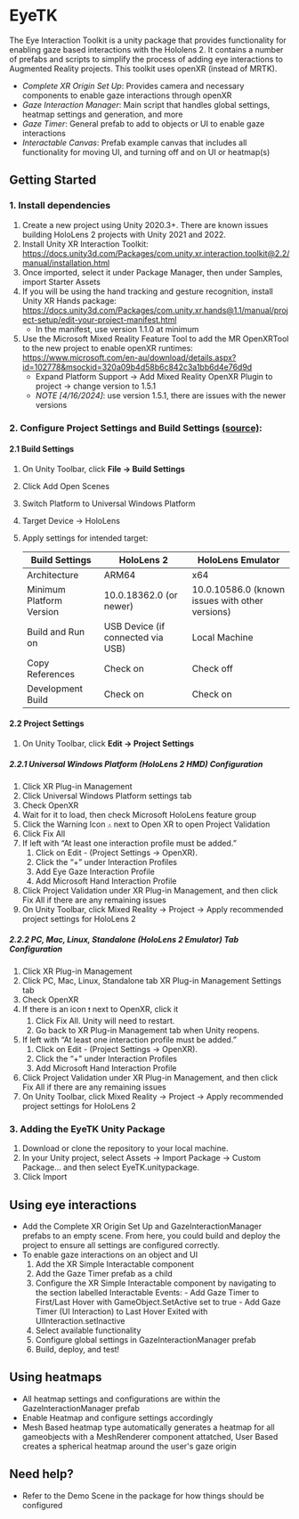 # EyeTK
The Eye Interaction Toolkit is a unity package that provides functionality for enabling gaze based interactions with the Hololens 2. It contains a number of prefabs and scripts to simplify the process of adding eye interactions to Augmented Reality projects. This toolkit uses openXR (instead of MRTK). 

- *Complete XR Origin Set Up*: Provides camera and necessary components to enable gaze interactions through openXR
- *Gaze Interaction Manager*: Main script that handles global settings, heatmap settings and generation, and more
- *Gaze Timer*: General prefab to add to objects or UI to enable gaze interactions
- *Interactable Canvas*: Prefab example canvas that includes all functionality for moving UI, and turning off and on UI or heatmap(s)

## Getting Started


### 1. Install dependencies
1. Create a new project using Unity 2020.3+. There are known issues building HoloLens 2 projects with Unity 2021 and 2022.
1. Install Unity XR Interaction Toolkit: https://docs.unity3d.com/Packages/com.unity.xr.interaction.toolkit@2.2/manual/installation.html
1. Once imported, select it under Package Manager, then under Samples, import Starter Assets
1. If you will be using the hand tracking and gesture recognition, install Unity XR Hands package: https://docs.unity3d.com/Packages/com.unity.xr.hands@1.1/manual/project-setup/edit-your-project-manifest.html
    - In the manifest, use version 1.1.0 at minimum
1. Use the Microsoft Mixed Reality Feature Tool to add the MR OpenXRTool to the new project to enable openXR runtimes: https://www.microsoft.com/en-au/download/details.aspx?id=102778&msockid=320a09b4d58b6c842c3a1bb6d4e76d9d
    - Expand Platform Support -> Add Mixed Reality OpenXR Plugin to project -> change version to 1.5.1
    - *NOTE [4/16/2024]*: use version 1.5.1, there are issues with the newer versions

### 2. Configure Project Settings and Build Settings [(source)](http://www.lancelarsen.com/xr-step-by-step-2023-hololens-2-setting-up-your-project-in-unity-2022-mrtk-2-8-3-visual-studio-2022/):

#### 2.1 Build Settings
1. On Unity Toolbar, click **File -> Build Settings**
1. Click Add Open Scenes
1. Switch Platform to Universal Windows Platform
1. Target Device -> HoloLens
1. Apply settings for intended target:

    | Build Settings           | HoloLens 2                        | HoloLens Emulator                               |
    |--------------------------|-----------------------------------|-------------------------------------------------|
    | Architecture             | ARM64                             | x64                                             |
    | Minimum Platform Version | 10.0.18362.0 (or newer)           | 10.0.10586.0 (known issues with other versions) |
    | Build and Run on         | USB Device (if connected via USB) | Local Machine                                   |
    | Copy References          | Check on                          | Check off                                       |
    | Development Build        | Check on                          | Check on                                        |

#### 2.2 Project Settings
1. On Unity Toolbar, click **Edit -> Project Settings**
##### 2.2.1 Universal Windows Platform (HoloLens 2 HMD) Configuration

1. Click XR Plug-in Management
1. Click Universal Windows Platform settings tab
1. Check OpenXR
1. Wait for it to load, then check Microsoft HoloLens feature group
1. Click the Warning Icon `⚠️` next to Open XR to open Project Validation
1. Click Fix All
1. If left with “At least one interaction profile must be added.” 
    1. Click on Edit - (Project Settings -> OpenXR).
    1. Click the “+” under Interaction Profiles
    1. Add Eye Gaze Interaction Profile
    1. Add Microsoft Hand Interaction Profile
1. Click Project Validation under XR Plug-in Management, and then click Fix All if there are any remaining issues
1. On Unity Toolbar, click Mixed Reality -> Project -> Apply recommended project settings for HoloLens 2

##### 2.2.2 PC, Mac, Linux, Standalone (HoloLens 2 Emulator) Tab Configuration
1. Click XR Plug-in Management
1. Click PC, Mac, Linux, Standalone tab XR Plug-in Management Settings tab
1. Check OpenXR
1. If there is an icon `❗` next to OpenXR, click it
    1. Click Fix All. Unity will need to restart. 
    1. Go back to XR Plug-in Management tab when Unity reopens.
1. If left with “At least one interaction profile must be added.” 
    1. Click on Edit - (Project Settings -> OpenXR).
    1. Click the “+” under Interaction Profiles
    1. Add Microsoft Hand Interaction Profile
1. Click Project Validation under XR Plug-in Management, and then click Fix All if there are any remaining issues
1. On Unity Toolbar, click Mixed Reality -> Project -> Apply recommended project settings for HoloLens 2


 ### 3. Adding the EyeTK Unity Package
 1. Download or clone the repository to your local machine. 
 1. In your Unity project, select Assets -> Import Package -> Custom Package... and then select EyeTK.unitypackage.
 1. Click Import

 ## Using eye interactions
 - Add the Complete XR Origin Set Up and GazeInteractionManager prefabs to an empty scene. From here, you could build and deploy the project to ensure all settings are configured correctly.
 - To enable gaze interactions on an object and UI
    1. Add the XR Simple Interactable component
    2. Add the Gaze Timer prefab as a child
    3. Configure the XR Simple Interactable component by navigating to the section labelled Interactable Events:
           - Add Gaze Timer to First/Last Hover with GameObject.SetActive set to true
           - Add Gaze Timer (UI Interaction) to Last Hover Exited with UIInteraction.setInactive
    5. Select available functionality
    6. Configure global settings in GazeInteractionManager prefab
    7. Build, deploy, and test!

 ## Using heatmaps
 - All heatmap settings and configurations are within the GazeInteractionManager prefab
 - Enable Heatmap and configure settings accordingly
 - Mesh Based heatmap type automatically generates a heatmap for all gameobjects with a MeshRenderer component attatched, User Based creates a spherical heatmap around the user's gaze origin

 ## Need help?
 - Refer to the Demo Scene in the package for how things should be configured
